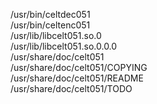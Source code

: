 /usr/bin/celtdec051  
/usr/bin/celtenc051  
/usr/lib/libcelt051.so.0  
/usr/lib/libcelt051.so.0.0.0  
/usr/share/doc/celt051  
/usr/share/doc/celt051/COPYING  
/usr/share/doc/celt051/README  
/usr/share/doc/celt051/TODO  
